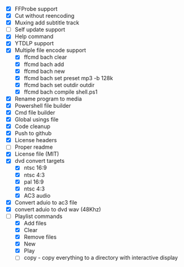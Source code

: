 - [x] FFProbe support
- [x] Cut without reencoding
- [x] Muxing add subtitle track
- [ ] Self update support
- [x] Help command
- [X] YTDLP support
- [x] Multiple file encode support
    - [x] ffcmd bach clear
    - [x] ffcmd bach add
    - [x] ffcmd bach new
    - [x] ffcmd bach set preset mp3 -b 128k
    - [x] ffcmd bach set outdir outdir
    - [x] ffcmd bach compile shell.ps1
- [x] Rename program to media
- [x] Powershell file builder
- [x] Cmd file builder
- [x] Global usings file
- [x] Code cleanup
- [x] Push to github
- [x] License headers
- [ ] Proper readme
- [x] License file (MIT)
- [x] dvd convert targets
  - [x] ntsc 16:9
  - [x] ntsc 4:3
  - [x] pal 16:9
  - [x] ntsc 4:3
  - [x] AC3 audio
- [x] Convert aduio to ac3 file
- [x] convert aduio to dvd wav (48Khz)
- [ ] Playlist commands
  - [x] Add files
  - [x] Clear
  - [x] Remove files
  - [x] New
  - [x] Play
  - [ ] copy - copy everything to a directory with interactive display